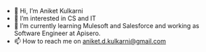 - 👋 Hi, I’m Aniket Kulkarni
- 👀 I’m interested in CS and IT
- 🌱 I’m currently learning Mulesoft and Salesforce and working as Software Engineer at Apisero.
- 📫 How to reach me on aniket.d.kulkarni@gmail.com

<!---
aniket-apisero1884/aniket-apisero1884 is a ✨ special ✨ repository because its `README.md` (this file) appears on your GitHub profile.
You can click the Preview link to take a look at your changes.
--->
